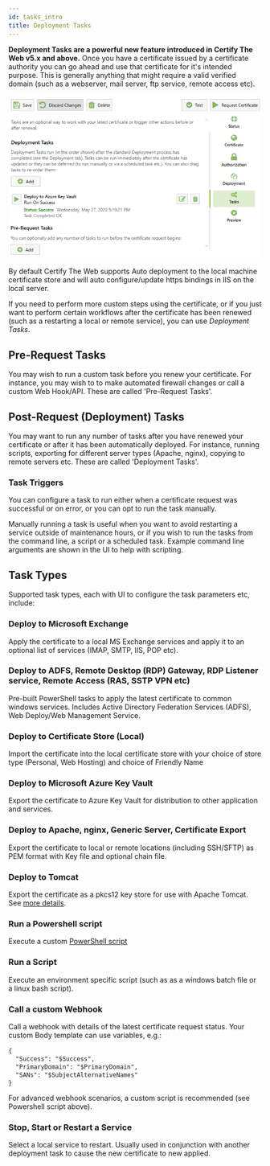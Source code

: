 ```yaml
---
id: tasks_intro
title: Deployment Tasks
---
```


**Deployment Tasks are a powerful new feature introduced in Certify The Web v5.x and above.**
Once you have a certificate issued by a certificate authority you can go ahead and use that certificate for it's intended purpose. This is generally anything that might require a valid verified domain (such as a webserver, mail server, ftp service, remote access etc).

![Startup UI](/assets/screens/DeploymentTasks.png)

By default Certify The Web supports Auto deployment to the local machine certificate store and will auto configure/update https bindings in IIS on the local server.

 If you need to perform more custom steps using the certificate, or if you just want to perform certain workflows after the certificate has been renewed (such as a restarting a local or remote service), you can use *Deployment Tasks*.


## Pre-Request Tasks
You may wish to run a custom task before you renew your certificate. For instance, you may wish to to make automated firewall changes or call a custom Web Hook/API. These are called 'Pre-Request Tasks'.

## Post-Request (Deployment) Tasks
You may want to run any number of tasks after you have renewed your certificate or after it has been automatically deployed.  For instance, running scripts, exporting for different server types (Apache, nginx), copying to remote servers etc. These are called 'Deployment Tasks'.

### Task Triggers
You can configure a task to run either when a certificate request was successful or on error, or you can opt to run the task manually. 

Manually running a task is useful when you want to avoid restarting a service outside of maintenance hours, or if you wish to run the tasks from the command line, a script or a scheduled task. Example command line arguments are shown in the UI to help with scripting.

## Task Types
Supported task types, each with UI to configure the task parameters etc, include:

### Deploy to Microsoft Exchange
Apply the certificate to a local MS Exchange services and apply it to an optional list of services (IMAP, SMTP, IIS, POP etc).

### Deploy to ADFS, Remote Desktop (RDP) Gateway, RDP Listener service, Remote Access (RAS, SSTP VPN etc)
Pre-built PowerShell tasks to apply the latest certificate to common windows services. Includes Active Directory Federation Services (ADFS), Web Deploy/Web Management Service.

### Deploy to Certificate Store (Local)
Import the certificate into the local certificate store with your choice of store type (Personal, Web Hosting) and choice of Friendly Name

### Deploy to Microsoft Azure Key Vault
Export the certificate to Azure Key Vault for distribution to other application and services.

### Deploy to Apache, nginx, Generic Server, Certificate Export
Export the certificate to local or remote locations (including SSH/SFTP) as PEM format with Key file and optional chain file.

### Deploy to Tomcat
Export the certificate as a pkcs12 key store for use with Apache Tomcat. See [more details](tasks/tomcat).

### Run a Powershell script
Execute a custom [PowerShell script](../script-hooks)

### Run a Script
Execute an environment specific script (such as as a windows batch file or a linux bash script).

### Call a custom Webhook
Call a webhook with details of the latest certificate request status. Your custom Body template can use variables, e.g.:
```
{
  "Success": "$Success",
  "PrimaryDomain": "$PrimaryDomain",
  "SANs": "$SubjectAlternativeNames"
}
```

For advanced webhook scenarios, a custom script is recommended (see Powershell script above).

### Stop, Start or Restart a Service
Select a local service to restart. Usually used in conjunction with another deployment task to cause the new certificate to new applied.

